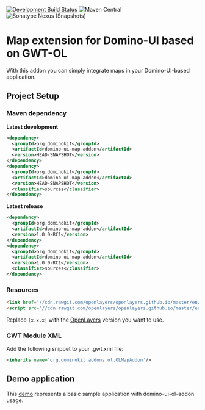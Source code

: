 [![Development Build Status](https://github.com/DominoKit/domino-ui-addons/actions/workflows/deploy.yaml/badge.svg?branch=development)](https://github.com/DominoKit/domino-ui-addons/actions/workflows/deploy.yaml/badge.svg?branch=development)
![Maven Central](https://maven-badges.herokuapp.com/maven-central/org.dominokit/domino-ui-addons/badge.svg)
![Sonatype Nexus (Snapshots)](https://img.shields.io/badge/Snapshot-HEAD--SNAPSHOT-orange)

# Map extension for Domino-UI based on GWT-OL

With this addon you can simply integrate maps in your Domino-UI-based application.

## Project Setup

### Maven dependency

**Latest development**

```xml
<dependency>
  <groupId>org.dominokit</groupId>
  <artifactId>domino-ui-map-addon</artifactId>
  <version>HEAD-SNAPSHOT</version>
</dependency>
<dependency>
  <groupId>org.dominokit</groupId>
  <artifactId>domino-ui-map-addon</artifactId>
  <version>HEAD-SNAPSHOT</version>
  <classifier>sources</classifier>
</dependency>

```

**Latest release**

```xml
<dependency>
  <groupId>org.dominokit</groupId>
  <artifactId>domino-ui-map-addon</artifactId>
  <version>1.0.0-RC1</version>
</dependency>
<dependency>
  <groupId>org.dominokit</groupId>
  <artifactId>domino-ui-map-addon</artifactId>
  <version>1.0.0-RC1</version>
  <classifier>sources</classifier>
</dependency>

```


### Resources

```html
<link href="//cdn.rawgit.com/openlayers/openlayers.github.io/master/en/v[x.x.x]/css/ol.css" rel="stylesheet" type="text/css">
<script src="//cdn.rawgit.com/openlayers/openlayers.github.io/master/en/v[x.x.x]/build/ol.js" type="text/javascript"></script>
```
Replace `[x.x.x]` with the [OpenLayers](http://openlayers.org/ "OpenLayers website") version you want to use.

### GWT Module XML

Add the following snippet to your .gwt.xml file:
```xml
<inherits name='org.dominokit.addons.ol.OLMapAddon'/>
```

## Demo application

This [demo](https://github.com/TDesjardins/domino-map-demo) represents a basic sample application with domino-ui-ol-addon usage. 
